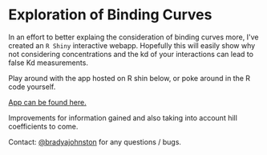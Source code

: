 # Exploration of Binding Curves

In an effort to better explaing the consideration of binding curves more, I've created an `R Shiny` interactive webapp.
Hopefully this will easily show why not considering concentrations and the kd of your interactions can lead to false Kd measurements.

Play around with the app hosted on R shin below, or poke around in the R code yourself.

[App can be found here.](https://bradyajohnston.shinyapps.io/Binding_Simulation)

Improvements for information gained and also taking into account hill coefficients to come.

Contact: [@bradyajohnston](https:/twitter.com/bradyajohnston) for any questions / bugs.
